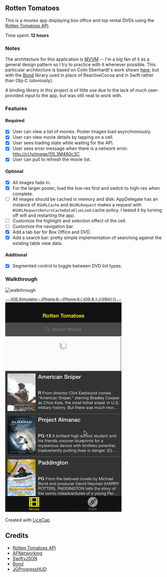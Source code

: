 ## Rotten Tomatoes

This is a movies app displaying box office and top rental DVDs using the [Rotten Tomatoes API](http://developer.rottentomatoes.com/docs/read/JSON).

Time spent: **12 hours**

### Notes

The architecture for this application is
[MVVM](http://en.wikipedia.org/wiki/Model_View_ViewModel) -- I'm a big
fan of it as a general design pattern so I try to practice with it
whenever possible. This particular architecture is based on Colin
Eberhardt's work shown
[here](http://www.raywenderlich.com/74106/mvvm-tutorial-with-reactivecocoa-part-1),
but with the [Bond](https://github.com/SwiftBond/Bond) library used
in place of ReactiveCocoa and in Swift rather than Obj-C (obviously).

A binding library in this project is of little use due to the lack of
much user-provided input to the app, but was still neat to work with.

### Features

#### Required

- [x] User can view a list of movies. Poster images load asynchronously.
- [x] User can view movie details by tapping on a cell.
- [x] User sees loading state while waiting for the API.
- [x] User sees error message when there is a network error: http://cl.ly/image/1l1L3M460c3C
- [x] User can pull to refresh the movie list.

#### Optional

- [x] All images fade in.
- [x] For the larger poster, load the low-res first and switch to high-res when complete.
- [ ] All images should be cached in memory and disk: AppDelegate has an instance of `NSURLCache` and `NSURLRequest` makes a request with `NSURLRequestReturnCacheDataElseLoad` cache policy. I tested it by turning off wifi and restarting the app.
- [ ] Customize the highlight and selection effect of the cell.
- [ ] Customize the navigation bar.
- [x] Add a tab bar for Box Office and DVD.
- [x] Add a search bar: pretty simple implementation of searching against the existing table view data.

#### Additional

- [x] Segmented control to toggle between DVD list types.

### Walkthrough

![walkthrough](rt-walkthrough.gif)

![connectivity](rt-connectivity.gif)

Created with [LiceCap](http://www.cockos.com/licecap/)


Credits
---------
* [Rotten Tomatoes API](http://developer.rottentomatoes.com/docs/read/JSON)
* [AFNetworking](https://github.com/AFNetworking/AFNetworking)
* [SwiftyJSON](https://github.com/SwiftyJSON/SwiftyJSON)
* [Bond](https://github.com/SwiftBond/Bond)
* [JGProgressHUD](https://github.com/JonasGessner/JGProgressHUD)
